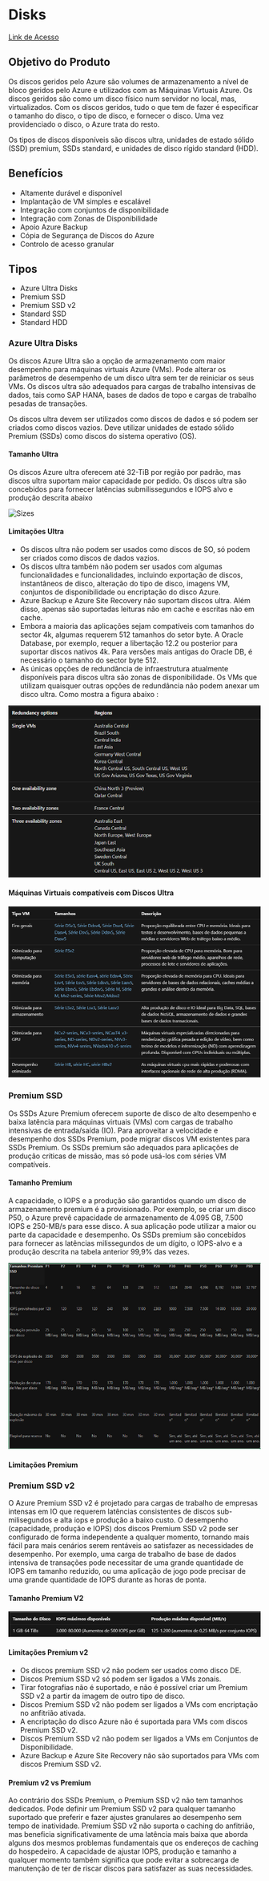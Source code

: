 # Disks

[Link de Acesso](https://learn.microsoft.com/en-us/azure/virtual-machines/disks-types)

## Objetivo do Produto

Os discos geridos pelo Azure são volumes de armazenamento a nível de bloco geridos pelo Azure e utilizados com as Máquinas Virtuais Azure. Os discos geridos são como um disco físico num servidor no local, mas, virtualizados. Com os discos geridos, tudo o que tem de fazer é especificar o tamanho do disco, o tipo de disco, e fornecer o disco. Uma vez providenciado o disco, o Azure trata do resto.

Os tipos de discos disponíveis são discos ultra, unidades de estado sólido (SSD) premium, SSDs standard, e unidades de disco rígido standard (HDD).

## Benefícios

* Altamente durável e disponível
* Implantação de VM simples e escalável
* Integração com conjuntos de disponibilidade
* Integração com Zonas de Disponibilidade
* Apoio Azure Backup
* Cópia de Segurança de Discos do Azure
* Controlo de acesso granular

## Tipos

* Azure Ultra Disks
* Premium SSD
* Premium SSD v2
* Standard SSD
* Standard HDD

### Azure Ultra Disks

Os discos Azure Ultra são a opção de armazenamento com maior desempenho para máquinas virtuais Azure (VMs). Pode alterar os parâmetros de desempenho de um disco ultra sem ter de reiniciar os seus VMs. Os discos ultra são adequados para cargas de trabalho intensivas de dados, tais como SAP HANA, bases de dados de topo e cargas de trabalho pesadas de transações.

Os discos ultra devem ser utilizados como discos de dados e só podem ser criados como discos vazios. Deve utilizar unidades de estado sólido Premium (SSDs) como discos do sistema operativo (OS).

#### Tamanho Ultra

Os discos Azure ultra oferecem até 32-TiB por região por padrão, mas discos ultra suportam maior capacidade por pedido. Os discos ultra são concebidos para fornecer latências submilissegundos e IOPS alvo e produção descrita abaixo

![Sizes](Ultra%20Size.png)

#### Limitações Ultra

* Os discos ultra não podem ser usados como discos de SO, só podem ser criados como discos de dados vazios.
* Os discos ultra também não podem ser usados com algumas funcionalidades e funcionalidades, incluindo exportação de discos, instantâneos de disco, alteração do tipo de disco, imagens VM, conjuntos de disponibilidade ou encriptação do disco Azure.
* Azure Backup e Azure Site Recovery não suportam discos ultra. Além disso, apenas são suportadas leituras não em cache e escritas não em cache.
* Embora a maioria das aplicações sejam compatíveis com tamanhos do sector 4k, algumas requerem 512 tamanhos do setor byte. A Oracle Database, por exemplo, requer a libertação 12.2 ou posterior para suportar discos nativos 4k. Para versões mais antigas do Oracle DB, é necessário o tamanho do sector byte 512.
* As únicas opções de redundância de infraestrutura atualmente disponíveis para discos ultra são zonas de disponibilidade. Os VMs que utilizam quaisquer outras opções de redundância não podem anexar um disco ultra. Como mostra a figura abaixo :

![Redundância Ultra](./UltraDisks/UltraRedundancy.png)

#### Máquinas Virtuais compatíveis com Discos Ultra

![VMs](./UltraDisks/UltraVMs.png)

### Premium SSD

Os SSDs Azure Premium oferecem suporte de disco de alto desempenho e baixa latência para máquinas virtuais (VMs) com cargas de trabalho intensivas de entrada/saída (IO). Para aproveitar a velocidade e desempenho dos SSDs Premium, pode migrar discos VM existentes para SSDs Premium. Os SSDs premium são adequados para aplicações de produção críticas de missão, mas só pode usá-los com séries VM compatíveis.

#### Tamanho Premium

A capacidade, o IOPS e a produção são garantidos quando um disco de armazenamento premium é a provisionado. Por exemplo, se criar um disco P50, o Azure prevê capacidade de armazenamento de 4.095 GB, 7.500 IOPS e 250-MB/s para esse disco. A sua aplicação pode utilizar a maior ou parte da capacidade e desempenho. Os SSDs premium são concebidos para fornecer as latências milissegundos de um dígito, o IOPS-alvo e a produção descrita na tabela anterior 99,9% das vezes.

![PremiumSize](./PremiumDisks/PremiumSize.png)

#### Limitações Premium

### Premium SSD v2

O Azure Premium SSD v2 é projetado para cargas de trabalho de empresas intensas em IO que requerem latências consistentes de discos sub-milisegundos e alta iops e produção a baixo custo. O desempenho (capacidade, produção e IOPS) dos discos Premium SSD v2 pode ser configurado de forma independente a qualquer momento, tornando mais fácil para mais cenários serem rentáveis ao satisfazer as necessidades de desempenho. Por exemplo, uma carga de trabalho de base de dados intensiva de transações pode necessitar de uma grande quantidade de IOPS em tamanho reduzido, ou uma aplicação de jogo pode precisar de uma grande quantidade de IOPS durante as horas de ponta.

#### Tamanho Premium V2

![PremiumSizev2](./PremiumV2Disks/PremiumV2Size.png)

#### Limitações Premium v2 

* Os discos premium SSD v2 não podem ser usados como disco DE.
* Discos Premium SSD v2 só podem ser ligados a VMs zonais.
* Tirar fotografias não é suportado, e não é possível criar um Premium SSD v2 a partir da imagem de outro tipo de disco.
* Discos Premium SSD v2 não podem ser ligados a VMs com encriptação no anfitrião ativada.
* A encriptação do disco Azure não é suportada para VMs com discos Premium SSD v2.
* Discos Premium SSD v2 não podem ser ligados a VMs em Conjuntos de Disponibilidade.
* Azure Backup e Azure Site Recovery não são suportados para VMs com discos Premium SSD v2.

#### Premium v2 vs Premium 

Ao contrário dos SSDs Premium, o Premium SSD v2 não tem tamanhos dedicados. Pode definir um Premium SSD v2 para qualquer tamanho suportado que preferir e fazer ajustes granulares ao desempenho sem tempo de inatividade. Premium SSD v2 não suporta o caching do anfitrião, mas beneficia significativamente de uma latência mais baixa que aborda alguns dos mesmos problemas fundamentais que os endereços de caching do hospedeiro. A capacidade de ajustar IOPS, produção e tamanho a qualquer momento também significa que pode evitar a sobrecarga de manutenção de ter de riscar discos para satisfazer as suas necessidades.

